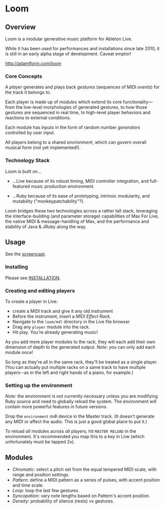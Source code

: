# Loom

## Overview

Loom is a modular generative music platform for Ableton Live.

While it has been used for performances and installations since late 2010, it is still in an early alpha stage of development. Caveat emptor!

http://adamflorin.com/loom

### Core Concepts

A *player* generates and plays back *gestures* (sequences of MIDI *events*) for the track it belongs to.

Each player is made up of *modules* which extend its core functionality—from the low-level morphologies of generated gestures, to how those gestures are sequenced in real time, to high-level player behaviors and reactions to external conditions.

Each module has inputs in the form of random number *generators* controlled by user input.

All players belong to a shared *environment*, which can govern overall musical form (not yet implemented!).

### Technology Stack

Loom is built on...

* ...Live because of its robust timing, MIDI controller integration, and full-featured music production environment.

* ...Ruby because of its ease of prototyping, intrinsic modularity, and mutability ("monkeypatchability"?).

Loom bridges these two technologies across a rather tall stack, leveraging the interface-building (and parameter storage) capabilities of Max For Live, the native MIDI & message-handling of Max, and the performance and stability of Java & JRuby along the way.

## Usage

See the [screencast](http://vimeo.com/31945050).

### Installing

Please see [INSTALLATION](INSTALLATION.md).

### Creating and editing players

To create a player in Live:

* create a MIDI track and give it any old instrument
* Before the instrument, insert a *MIDI Effect Rack*.
* Navigate to the `loom/m4l` directory in the Live file browser
* Drag any `player` module into the rack.
* Hit play. You're already generating music!

As you add more player modules to the rack, they will each add their own dimension of depth to the generated output. *Note*: you can only add each module once!

So long as they're all in the same rack, they'll be treated as a single player. (You can actually put multiple racks on a same track to have multiple players--as in the left and right hands of a piano, for example.)

### Setting up the environment

*Note*: the environment is not currently necessary unless you are modifying Ruby source and need to globally reload the system. The environment will contain more powerful features in future versions.

Drop the `environment` m4l device in the Master track. (It doesn't generate any MIDI or affect the audio. This is just a good global place to put it.)

To reload _all_ modules across _all_ players, hit `MASTER RELOAD` in the environment. It's recommended you map this to a key in Live (which unfortunately must be tapped 2x).


## Modules

* *Chromatic*: select a pitch set from the equal tempered MIDI scale, with range and position settings.
* *Pattern*: define a MIDI pattern as a series of pulses, with accent position and time scale.
* *Loop*: loop the last few gestures.
* *Syncopation*: vary note lengths based on Pattern's accent position.
* *Density*: probability of silence (rests) vs gestures.

